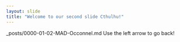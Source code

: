 ```yaml
---
layout: slide
title: "Welcome to our second slide Cthulhu!"
---
```

_posts/0000-01-02-MAD-Occonnel.md
Use the left arrow to go back!
